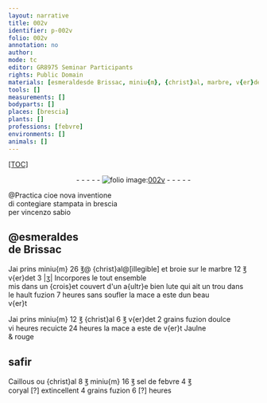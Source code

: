 ```yaml
---
layout: narrative
title: 002v
identifier: p-002v
folio: 002v
annotation: no
author:
mode: tc
editor: GR8975 Seminar Participants
rights: Public Domain
materials: [esmeraldesde Brissac, miniu{m}, {christ}al, marbre, v{er}det, safir, Caillous, sel de febvre, coryal]
tools: []
measurements: []
bodyparts: []
places: [brescia]
plants: []
professions: [febvre]
environments: []
animals: []
---
```


<p><a href="{{ site.baseurl }}/diplomatic/">[TOC]</a></p><div class="folio" align="center">- - - - - <a href="http://gallica.bnf.fr/ark:/12148/btv1b10500001g/f10.image" target="_blank"><img src="https://cu-mkp.github.io/2017-workshop-edition/assets/photo-icon.png" alt="folio image: " style="display:inline-block; margin-bottom:-3px;"/>002v</a> - - - - - </div>  
  
@Practica cioe nova inventione<br/>di contegiare stampata in <span class="pl">brescia</span><br/>per vincenzo sabio
 
 
  <span class="add">

## @<span class="m">esmeraldes<br/>de Brissac</span>

</span> 
Jai prins <span class="m">miniu{m}</span> 26 ℥@ <span class="m">{christ}al</span>@<span class="add">[illegible] et broie sur le <span class="m">marbre</span></span> 12 ℥ <span class="m">v{er}det</span> 3 |ʒ| Incorpores le tout ensemble<br/> mis dans un {crois}et couvert d'un a{ultr}e bien lute qui ait un trou dans<br/> le hault fuzion 7 heures sans soufler la mace a este dun beau<br/> v{er}t
 
Jai prins <span class="m">miniu{m}</span> 12 ℥ <span class="m">{christ}al</span> 6 ℥ <span class="m">v{er}det</span> 2 grains fuzion doulce<br/> vi heures recuicte 24 heures la mace a este de v{er}t Jaulne<br/> & rouge
 
 
  

## <span class="m">safir</span>

 
<span class="m">Caillous</span> ou <span class="m">{christ}al</span> 8 ℥ <span class="m">miniu{m}</span> 16 ℥ <span class="m">sel de <span class="pro">febvre</span></span> 4 ℥<br/> <span class="m">coryal</span> [?] extincellent 4 grains fuzion 6 [?] heures
 
